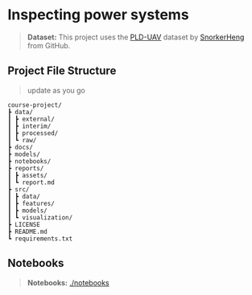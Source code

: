 # Inspecting power systems

> **Dataset:** This project uses the [PLD-UAV](https://github.com/SnorkerHeng/PLD-UAV) dataset by [SnorkerHeng](https://github.com/SnorkerHeng) from GitHub.

## Project File Structure

> update as you go

```ASCII
course-project/
┣ data/
┃ ┣ external/
┃ ┣ interim/
┃ ┣ processed/
┃ ┗ raw/
┣ docs/
┣ models/
┣ notebooks/
┣ reports/
┃ ┣ assets/
┃ ┗ report.md
┣ src/
┃ ┣ data/
┃ ┣ features/
┃ ┣ models/
┃ ┗ visualization/
┣ LICENSE
┣ README.md
┗ requirements.txt
```

## Notebooks

> **Notebooks:** [./notebooks](./notebooks/)
